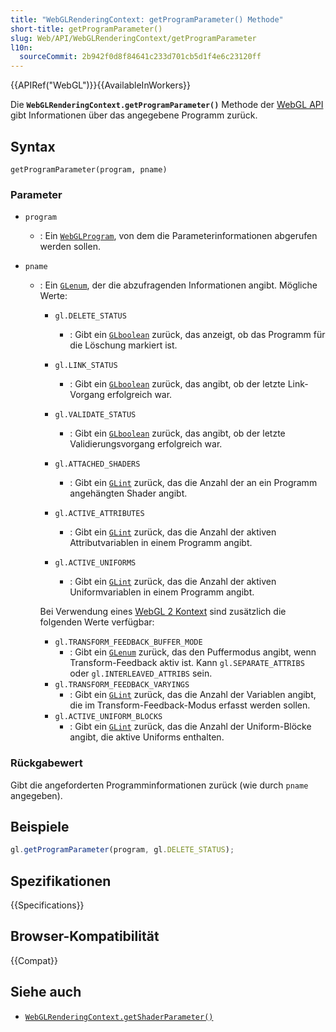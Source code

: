 ```yaml
---
title: "WebGLRenderingContext: getProgramParameter() Methode"
short-title: getProgramParameter()
slug: Web/API/WebGLRenderingContext/getProgramParameter
l10n:
  sourceCommit: 2b942f0d8f84641c233d701cb5d1f4e6c23120ff
---
```


{{APIRef("WebGL")}}{{AvailableInWorkers}}

Die **`WebGLRenderingContext.getProgramParameter()`** Methode der [WebGL API](/de/docs/Web/API/WebGL_API) gibt Informationen über das angegebene Programm zurück.

## Syntax

```js-nolint
getProgramParameter(program, pname)
```

### Parameter

- `program`
  - : Ein [`WebGLProgram`](/de/docs/Web/API/WebGLProgram), von dem die Parameterinformationen abgerufen werden sollen.
- `pname`

  - : Ein [`GLenum`](/de/docs/Web/API/WebGL_API/Types), der die abzufragenden Informationen angibt. Mögliche Werte:

    - `gl.DELETE_STATUS`
      - : Gibt ein [`GLboolean`](/de/docs/Web/API/WebGL_API/Types) zurück, das anzeigt, ob das Programm für die Löschung markiert ist.
    - `gl.LINK_STATUS`
      - : Gibt ein [`GLboolean`](/de/docs/Web/API/WebGL_API/Types) zurück, das angibt, ob der letzte Link-Vorgang erfolgreich war.
    - `gl.VALIDATE_STATUS`
      - : Gibt ein [`GLboolean`](/de/docs/Web/API/WebGL_API/Types) zurück, das angibt, ob der letzte Validierungsvorgang erfolgreich war.
    - `gl.ATTACHED_SHADERS`
      - : Gibt ein [`GLint`](/de/docs/Web/API/WebGL_API/Types) zurück, das die Anzahl der an ein Programm angehängten Shader angibt.
    - `gl.ACTIVE_ATTRIBUTES`
      - : Gibt ein [`GLint`](/de/docs/Web/API/WebGL_API/Types) zurück, das die Anzahl der aktiven Attributvariablen in einem Programm angibt.
    - `gl.ACTIVE_UNIFORMS`

      - : Gibt ein [`GLint`](/de/docs/Web/API/WebGL_API/Types) zurück, das die Anzahl der aktiven Uniformvariablen in einem Programm angibt.

    Bei Verwendung eines [WebGL 2 Kontext](/de/docs/Web/API/WebGL2RenderingContext)
    sind zusätzlich die folgenden Werte verfügbar:

    - `gl.TRANSFORM_FEEDBACK_BUFFER_MODE`
      - : Gibt ein
        [`GLenum`](/de/docs/Web/API/WebGL_API/Types) zurück, das den Puffermodus angibt, wenn Transform-Feedback aktiv ist. Kann `gl.SEPARATE_ATTRIBS` oder
        `gl.INTERLEAVED_ATTRIBS` sein.
    - `gl.TRANSFORM_FEEDBACK_VARYINGS`
      - : Gibt ein [`GLint`](/de/docs/Web/API/WebGL_API/Types)
        zurück, das die Anzahl der Variablen angibt, die im Transform-Feedback-Modus erfasst werden sollen.
    - `gl.ACTIVE_UNIFORM_BLOCKS`
      - : Gibt ein [`GLint`](/de/docs/Web/API/WebGL_API/Types)
        zurück, das die Anzahl der Uniform-Blöcke angibt, die aktive Uniforms enthalten.

### Rückgabewert

Gibt die angeforderten Programminformationen zurück (wie durch `pname` angegeben).

## Beispiele

```js
gl.getProgramParameter(program, gl.DELETE_STATUS);
```

## Spezifikationen

{{Specifications}}

## Browser-Kompatibilität

{{Compat}}

## Siehe auch

- [`WebGLRenderingContext.getShaderParameter()`](/de/docs/Web/API/WebGLRenderingContext/getShaderParameter)
